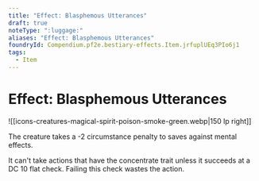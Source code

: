 ```yaml
---
title: "Effect: Blasphemous Utterances"
draft: true
noteType: ":luggage:"
aliases: "Effect: Blasphemous Utterances"
foundryId: Compendium.pf2e.bestiary-effects.Item.jrfuplUEq3PIo6j1
tags:
  - Item
---
```


# Effect: Blasphemous Utterances
![[icons-creatures-magical-spirit-poison-smoke-green.webp|150 lp right]]

The creature takes a -2 circumstance penalty to saves against mental effects.

It can't take actions that have the concentrate trait unless it succeeds at a DC 10 flat check. Failing this check wastes the action.

